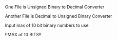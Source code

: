 One File is Unsigned Binary to Decimal Converter

Another File is Decimal to Unsigned Binary Converter

Input max of 10 bit binary numbers to use

!!MAX of 10 BITS!!
